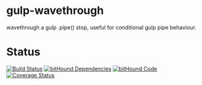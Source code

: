 # gulp-wavethrough
wavethrough a gulp .pipe() stop, useful for conditional gulp pipe behaviour.

# Status
[![Build Status](https://travis-ci.org/pushrocks/gulp-wavethrough.svg?branch=master)](https://travis-ci.org/pushrocks/gulp-wavethrough)
[![bitHound Dependencies](https://www.bithound.io/github/pushrocks/gulp-wavethrough/badges/dependencies.svg)](https://www.bithound.io/github/pushrocks/gulp-wavethrough/master/dependencies/npm)
[![bitHound Code](https://www.bithound.io/github/pushrocks/gulp-wavethrough/badges/code.svg)](https://www.bithound.io/github/pushrocks/gulp-wavethrough)
[![Coverage Status](https://coveralls.io/repos/github/pushrocks/gulp-wavethrough/badge.svg?branch=master)](https://coveralls.io/github/pushrocks/gulp-wavethrough?branch=master)

